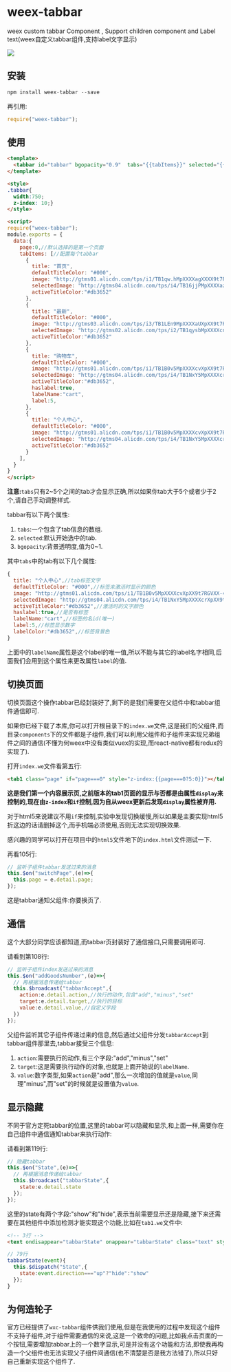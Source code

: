 # weex-tabbar
weex custom tabbar Component , Support children component and Label text(weex自定义tabbar组件,支持label文字显示)

![](https://github.com/zhouyuexie/weex-tabbar/blob/master/weex-tabbar.gif)

## 安装

```javascript
npm install weex-tabbar --save
```

再引用:

```javascript
require("weex-tabbar");
```

## 使用

```html
<template>
  <tabbar id="tabbar" bgopacity="0.9"  tabs="{{tabItems}}" selected="{{page}}" class="tabbar"></tabbar>
</template>

<style>
.tabbar{
  width:750;
  z-index: 10;}
</style>

<script>
require("weex-tabbar");
module.exports = {
  data:{
    page:0,//默认选择的是第一个页面
    tabItems: [//配置每个tabbar
      {
        title: "首页",
        defaultTitleColor: "#000",
        image: "http://gtms01.alicdn.com/tps/i1/TB1qw.hMpXXXXagXXXX9t7RGVXX-46-46.png",
        selectedImage: "http://gtms04.alicdn.com/tps/i4/TB16jjPMpXXXXazXVXX9t7RGVXX-46-46.png",
        activeTitleColor:"#db3652"
      },
      {
        title: "最新",
        defaultTitleColor: "#000",
        image: "http://gtms03.alicdn.com/tps/i3/TB1LEn9MpXXXXaUXpXX9t7RGVXX-46-46.png",
        selectedImage: "http://gtms02.alicdn.com/tps/i2/TB1qysbMpXXXXcnXXXX9t7RGVXX-46-46.png",
        activeTitleColor:"#db3652"
      },
      {
        title: "购物车",
        defaultTitleColor: "#000",
        image: "http://gtms01.alicdn.com/tps/i1/TB1B0v5MpXXXXcvXpXX9t7RGVXX-46-46.png",
        selectedImage: "http://gtms04.alicdn.com/tps/i4/TB1NxY5MpXXXXcrXpXX9t7RGVXX-46-46.png",
        activeTitleColor:"#db3652",
        haslabel:true,
        labelName:"cart",
        label:5,
      },
      {
        title: "个人中心",
        defaultTitleColor: "#000",
        image: "http://gtms01.alicdn.com/tps/i1/TB1B0v5MpXXXXcvXpXX9t7RGVXX-46-46.png",
        selectedImage: "http://gtms04.alicdn.com/tps/i4/TB1NxY5MpXXXXcrXpXX9t7RGVXX-46-46.png",
        activeTitleColor:"#db3652"
      }
    ],
  }
}
</script>
```

**注意:**`tabs`只有2~5个之间的tab才会显示正确,所以如果你tab大于5个或者少于2个,请自己手动调整样式.

tabbar有以下两个属性:

1. `tabs`:一个包含了tab信息的数组.
2. `selected`:默认开始选中的tab.
3. `bgopacity`:背景透明度,值为0~1.

其中`tabs`中的tab有以下几个属性:

```javascript
{
  title: "个人中心",//tab标签文字
  defaultTitleColor: "#000",//标签未激活时显示的颜色
  image: "http://gtms01.alicdn.com/tps/i1/TB1B0v5MpXXXXcvXpXX9t7RGVXX-46-46.png",//标签未激活时显示的图片
  selectedImage: "http://gtms04.alicdn.com/tps/i4/TB1NxY5MpXXXXcrXpXX9t7RGVXX-46-46.png",//标签选中后的图片
  activeTitleColor:"#db3652",//激活时的文字颜色
  haslabel:true,//是否有标签
  labelName:"cart",//标签的名id(唯一)
  label:5,//标签显示数字
  labelColor:"#db3652",//标签背景色
}
```

上面中的`labelName`属性是这个label的唯一值,所以不能与其它的label名字相同,后面我们会用到这个属性来更改属性`label`的值.

## 切换页面

切换页面这个操作tabbar已经封装好了,剩下的是我们需要在父组件中和tabbar组件通信即可.

如果你已经下载了本库,你可以打开根目录下的`index.we`文件,这是我们的父组件,而目录`components`下的文件都是子组件,我们可以利用父组件和子组件来实现兄弟组件之间的通信(不懂为何weex中没有类似vuex的实现,而react-native都有redux的实现了).

打开`index.we`文件看第五行:

```html
<tab1 class="page" if="page===0" style="z-index:{{page===0?5:0}}"></tab1>
```

**这是我们第一个内容展示页,之前版本的tab1页面的显示与否都是由属性`display`来控制的,现在由`z-index`和`if`控制,因为自从weex更新后发现`display`属性被弃用.**

对于html5来说建议不用`if`来控制,实验中发现切换缓慢,所以如果是主要实现html5折这边的话请删掉这个,而手机端必须使用,否则无法实现切换效果.

感兴趣的同学可以打开在项目中的`html5`文件地下的`index.html`文件测试一下.

再看105行:

```javascript
// 监听子组件tabbar发送过来的消息
this.$on("switchPage",(e)=>{
  this.page = e.detail.page;
});
```

这是tabbar通知父组件:你要换页了.

## 通信

这个大部分同学应该都知道,而tabbar页封装好了通信接口,只需要调用即可.

请看到第108行:

```javascript
// 监听子组件index发送过来的消息
this.$on("addGoodsNumber",(e)=>{
  // 再根据消息传递给tabbar
  this.$broadcast("tabbarAccept",{
    action:e.detail.action,//执行的动作,包含"add","minus","set"
    target:e.detail.target,//执行的目标
    value:e.detail.value,//自定义字段
  })
});
```

父组件监听其它子组件传递过来的信息,然后通过父组件分发`tabbarAccept`到tabbar组件那里去,tabbar接受三个信息:

1. `action`:需要执行的动作,有三个字段:"add","minus","set"
2. `target`:这是需要执行动作的对象,也就是上面开始说的`labelName`.
3. `value`:数字类型,如果`action`是"add",那么一次增加的值就是`value`,同理"minus",而"set"的时候就是设置值为`value`.

## 显示隐藏

不同于官方定死tabbar的位置,这里的tabbar可以隐藏和显示,和上面一样,需要你在自己组件中通信通知tabbar来执行动作:

请看到第119行:

```javascript
// 隐藏tabbar
this.$on("State",(e)=>{
  // 再根据消息传递给tabbar
  this.$broadcast("tabbarState",{
    state:e.detail.state
  });
});
```

这里的state有两个字段:"show"和"hide",表示当前需要显示还是隐藏,接下来还需要在其他组件中添加检测才能实现这个功能,比如在`tab1.we`文件中:

```html
<!-- 3行 -->
<text ondisappear="tabbarState" onappear="tabbarState" class="text" style="color:{{color}}">{{text}}</text>
```

```javascript
// 79行
tabbarState(event){
  this.$dispatch("State",{
    state:event.direction==="up"?"hide":"show"
  });
}
```

## 为何造轮子

官方已经提供了`wxc-tabbar`组件供我们使用,但是在我使用的过程中发现这个组件不支持子组件,对于组件需要通信的来说,这是一个致命的问题,比如我点击页面的一个按钮,需要增加tabbar上的一个数字显示,可是并没有这个功能和方法,即使我再构造一个父组件也无法实现父子组件间通信(也不清楚是否是我方法错了),所以只好自己重新实现这个组件了.